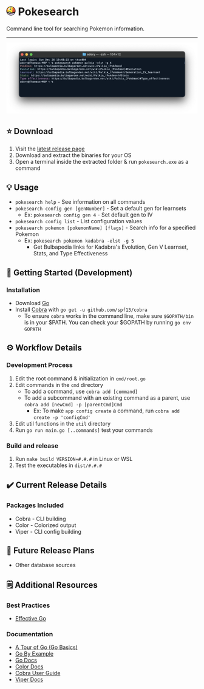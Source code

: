 <h1><img src="assets/repeat-ball.webp" width="24" height="24" /> Pokesearch</h1>
Command line tool for searching Pokemon information.

---

![Command line screenshot](assets/screenshot-v1.1.0.png)

## ⭐ Download
1. Visit the [latest release page](https://github.com/AdoryVo/pokesearch/releases/latest)
2. Download and extract the binaries for your OS
3. Open a terminal inside the extracted folder & run `pokesearch.exe` as a command

## 💡 Usage
- `pokesearch help` - See information on all commands
- `pokesearch config gen [genNumber]` - Set a default gen for learnsets
	- Ex: `pokesearch config gen 4` - Set default gen to IV
- `pokesearch config list` - List configuration values
- `pokesearch pokemon [pokemonName] [flags]` - Search info for a specified Pokemon
	- Ex: `pokesearch pokemon kadabra -elst -g 5`
		- Get Bulbapedia links for Kadabra's Evolution, Gen V Learnset, Stats, and Type Effectiveness

## 🚀 Getting Started (Development)
### Installation
- Download [Go](https://go.dev/learn/)
- Install [Cobra](https://pkg.go.dev/github.com/spf13/cobra#section-readme) with `go get -u github.com/spf13/cobra`
	- To ensure `cobra` works in the command line, make sure `$GOPATH/bin` is in your $PATH. You can check your $GOPATH by running `go env GOPATH`

## ⚙️ Workflow Details
### Development Process
1. Edit the root command & initialization in `cmd/root.go`
2. Edit commands in the `cmd` directory 
	- To add a command, use `cobra add [command]`
	- To add a subcommand with an existing command as a parent, use `cobra add [newCmd] -p [parentCmd]Cmd`
		- Ex: To make `app config create` a command, run `cobra add create -p 'configCmd'`
3. Edit util functions in the `util` directory
4. Run `go run main.go [..commands]` test your commands 

### Build and release
1. Run `make build VERSION=#.#.#` in Linux or WSL
2. Test the executables in `dist/#.#.#`

## ✔️ Current Release Details
### Packages Included
- Cobra - CLI building
- Color - Colorized output
- Viper - CLI config building

## 📅 Future Release Plans
- Other database sources

## 🗒️ Additional Resources
### Best Practices
- [Effective Go](https://go.dev/doc/effective_go)
  
### Documentation
- [A Tour of Go (Go Basics)](https://go.dev/tour/welcome/1)
- [Go By Example](https://gobyexample.com/)
- [Go Docs](https://go.dev/doc/)
- [Color Docs](https://pkg.go.dev/github.com/fatih/color#section-readme)
- [Cobra User Guide](https://github.com/spf13/cobra/blob/master/user_guide.md)
- [Viper Docs](https://github.com/spf13/viper)

